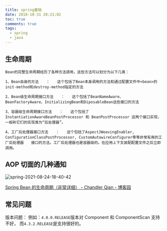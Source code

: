 ```yaml
---
title: spring基础
date: 2018-10-31 20:21:02
toc: true
comments: true
tags:
  - spring
  - java
---
```


## 生命周期

```
Bean的完整生命周期经历了各种方法调用，这些方法可以划分为以下几类：

1、Bean自身的方法　　：　　这个包括了Bean本身调用的方法和通过配置文件中<bean>的init-method和destroy-method指定的方法

2、Bean级生命周期接口方法　　：　　这个包括了BeanNameAware、BeanFactoryAware、InitializingBean和DiposableBean这些接口的方法

3、容器级生命周期接口方法　　：　　这个包括了InstantiationAwareBeanPostProcessor 和 BeanPostProcessor 这两个接口实现，一般称它们的实现类为“后处理器”。

4、工厂后处理器接口方法　　：　　这个包括了AspectJWeavingEnabler, ConfigurationClassPostProcessor, CustomAutowireConfigurer等等非常有用的工厂后处理器　　接口的方法。工厂后处理器也是容器级的。在应用上下文装配配置文件之后立即调用。
```

## AOP 切面的几种通知

![spring-2021-08-24-18-40-42](http://cdn.lyloou.com/img/spring-2021-08-24-18-40-42.png)

[Spring Bean 的生命周期（非常详细） - Chandler Qian - 博客园](https://www.cnblogs.com/zrtqsk/p/3735273.html)

## 常见问题

版本问题：
例如：`4.0.0.RELEASE`版本对 Component 和 ComponentScan 支持不好，
而`4.3.2.RELEASE`是支持很好的。
